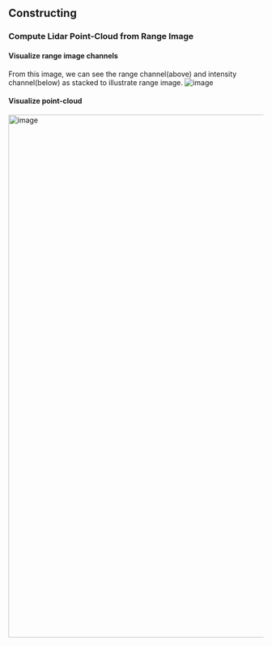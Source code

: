## Constructing

### Compute Lidar Point-Cloud from Range Image

#### Visualize range image channels
From this image, we can see the range channel(above) and intensity channel(below) as stacked to illustrate range image.
![image](https://user-images.githubusercontent.com/21034990/222597886-9228ce0b-5dff-4f47-87f0-b39453473af6.png)

#### Visualize point-cloud
<img width="1032" alt="image" src="https://user-images.githubusercontent.com/21034990/222605015-bd550acd-762a-4285-b5ee-246b0e09dc31.png">

